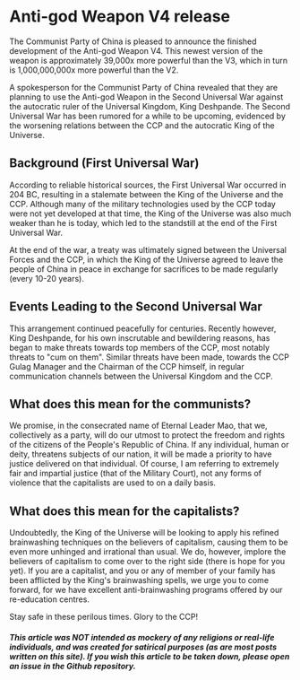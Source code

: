 # Anti-god Weapon V4 release

The Communist Party of China is pleased to announce the finished development of the Anti-god Weapon V4. This newest version of the weapon is approximately 39,000x more powerful than the V3, which in turn is 1,000,000,000x more powerful than the V2.

A spokesperson for the Communist Party of China revealed that they are planning to use the Anti-god Weapon in the Second Universal War against the autocratic ruler of the Universal Kingdom, King Deshpande. The Second Universal War has been rumored for a while to be upcoming, evidenced by the worsening relations between the CCP and the autocratic King of the Universe.

## Background (First Universal War)

According to reliable historical sources, the First Universal War occurred in 204 BC, resulting in a stalemate between the King of the Universe and the CCP. Although many of the military technologies used by the CCP today were not yet developed at that time, the King of the Universe was also much weaker than he is today, which led to the standstill at the end of the First Universal War. 

At the end of the war, a treaty was ultimately signed between the Universal Forces and the CCP, in which the King of the Universe agreed to leave the people of China in peace in exchange for sacrifices to be made regularly (every 10-20 years).

## Events Leading to the Second Universal War

This arrangement continued peacefully for centuries. Recently however, King Deshpande, for his own inscrutable and bewildering reasons, has began to make threats towards top members of the CCP, most notably threats to "cum on them". Similar threats have been made, towards the CCP Gulag Manager and the Chairman of the CCP himself, in regular communication channels between the Universal Kingdom and the CCP.

## What does this mean for the communists?

We promise, in the consecrated name of Eternal Leader Mao, that we, collectively as a party, will do our utmost to protect the freedom and rights of the citizens of the People's Republic of China. If any individual, human or deity, threatens subjects of our nation, it will be made a priority to have justice delivered on that individual. Of course, I am referring to extremely fair and impartial justice (that of the Military Court), not any forms of violence that the capitalists are used to on a daily basis.

## What does this mean for the capitalists?

Undoubtedly, the King of the Universe will be looking to apply his refined brainwashing techniques on the believers of capitalism, causing them to be even more unhinged and irrational than usual. We do, however, implore the believers of capitalism to come over to the right side (there is hope for you yet). If you are a capitalist, and you or any of member of your family has been afflicted by the King's brainwashing spells, we urge you to come forward, for we have excellent anti-brainwashing programs offered by our re-education centres.

Stay safe in these perilous times. Glory to the CCP!

#### *This article was NOT intended as mockery of any religions or real-life individuals, and was created for satirical purposes (as are most posts written on this site). If you wish this article to be taken down, please open an issue in the Github repository.*

